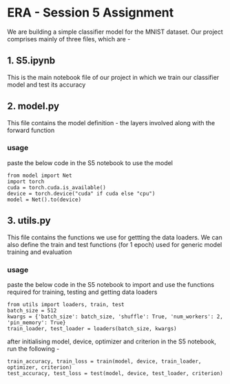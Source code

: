 # ERA - Session 5 Assignment

We are building a simple classifier model for the MNIST dataset. Our project comprises mainly of three files, which are -

## 1. S5.ipynb

This is the main notebook file of our project in which we train our classifier model and test its accuracy

## 2. model.py

This file contains the model definition - the layers involved along with the forward function

### usage

paste the below code in the S5 notebook to use the model


    from model import Net
    import torch
    cuda = torch.cuda.is_available()
    device = torch.device("cuda" if cuda else "cpu")
    model = Net().to(device)


## 3. utils.py

This file contains the functions we use for gettting the data loaders. We can also define the train and test functions (for 1 epoch) used for generic model training and evaluation

### usage

paste the below code in the S5 notebook to import and use the functions required for training, testing and getting data loaders


    from utils import loaders, train, test
    batch_size = 512
    kwargs = {'batch_size': batch_size, 'shuffle': True, 'num_workers': 2, 'pin_memory': True}
    train_loader, test_loader = loaders(batch_size, kwargs)


after initialising model, device, optimizer and criterion in the S5 notebook, run the following -


    train_accuracy, train_loss = train(model, device, train_loader, optimizer, criterion)
    test_accuracy, test_loss = test(model, device, test_loader, criterion)

